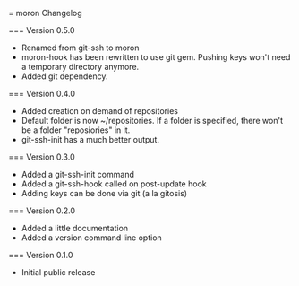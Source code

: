 = moron Changelog

=== Version 0.5.0

* Renamed from git-ssh to moron
* moron-hook has been rewritten to use git gem. Pushing keys won't need a temporary directory anymore.
* Added git dependency.

=== Version 0.4.0

* Added creation on demand of repositories
* Default folder is now ~/repositories. If a folder is specified, there won't be a folder "reposiories" in it.
* git-ssh-init has a much better output.

=== Version 0.3.0

* Added a git-ssh-init command
* Added a git-ssh-hook called on post-update hook
* Adding keys can be done via git (a la gitosis)

=== Version 0.2.0

* Added a little documentation
* Added a version command line option

=== Version 0.1.0

* Initial public release
